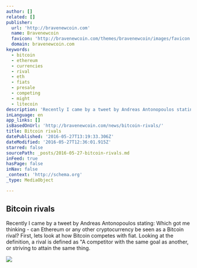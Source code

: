 ```yaml
---
author: []
related: []
publisher:
  url: 'http://bravenewcoin.com'
  name: Bravenewcoin
  favicon: 'http://bravenewcoin.com/themes/bravenewcoin/images/favicon.ico'
  domain: bravenewcoin.com
keywords:
  - bitcoin
  - ethereum
  - currencies
  - rival
  - eth
  - fiats
  - presale
  - competing
  - might
  - litecoin
description: 'Recently I came by a tweet by Andreas Antonopoulos stating: Which got me thinking - can Ethereum or any other cryptocurrency be seen as a Bitcoin rival? First, lets look at how Bitcoin competes with fiat. Looking at the definition, a rival is defined as "A competitor with the same goal as another, or striving to attain the same thing.'
inLanguage: en
app_links: []
isBasedOnUrl: 'http://bravenewcoin.com/news/bitcoin-rivals/'
title: Bitcoin rivals
datePublished: '2016-05-27T13:19:33.306Z'
dateModified: '2016-05-27T12:36:01.915Z'
starred: false
sourcePath: _posts/2016-05-27-bitcoin-rivals.md
inFeed: true
hasPage: false
inNav: false
_context: 'http://schema.org'
_type: MediaObject

---
```

<article style=""><h1>Bitcoin rivals</h1><p>Recently I came by a tweet by Andreas Antonopoulos stating: Which got me thinking - can Ethereum or any other cryptocurrency be seen as a Bitcoin rival? First, lets look at how Bitcoin competes with fiat. Looking at the definition, a rival is defined as "A competitor with the same goal as another, or striving to attain the same thing.</p><img src="http://bravenewcoin.com/assets/Uploads/_resampled/CroppedImage400400-Cryptocurrency-Art-Gallery.jpg" /></article>